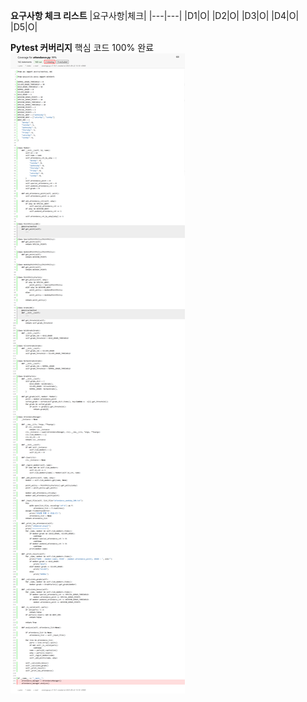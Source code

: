 
**요구사항 체크 리스트**
|요구사항|체크|
|---|---|
|D1|O|
|D2|O|
|D3|O|
|D4|O|
|D5|O|

**Pytest 커버리지**
핵심 코드 100% 완료
![coverage](./pytest_coverage_capture.png)
